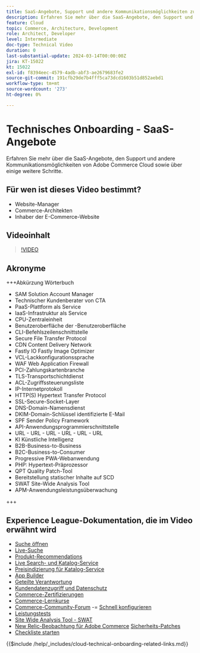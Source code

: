 ```yaml
---
title: SaaS-Angebote, Support und andere Kommunikationsmöglichkeiten zur Adobe Commerce Cloud-Bereitstellung sowie einige weitere Schritte
description: Erfahren Sie mehr über die SaaS-Angebote, den Support und andere Kommunikationsmöglichkeiten von Adobe Commerce Cloud sowie über einige weitere Schritte.
feature: Cloud
topic: Commerce, Architecture, Development
role: Architect, Developer
level: Intermediate
doc-type: Technical Video
duration: 0
last-substantial-update: 2024-03-14T00:00:00Z
jira: KT-15022
kt: 15022
exl-id: f8394eec-4579-4adb-abf3-ae2679683fe2
source-git-commit: 191cfb29de7b4fff5ca73dcd1603b51d852aebd1
workflow-type: tm+mt
source-wordcount: '273'
ht-degree: 0%

---
```


# Technisches Onboarding - SaaS-Angebote

Erfahren Sie mehr über die SaaS-Angebote, den Support und andere Kommunikationsmöglichkeiten von Adobe Commerce Cloud sowie über einige weitere Schritte.

## Für wen ist dieses Video bestimmt?

- Website-Manager
- Commerce-Architekten
- Inhaber der E-Commerce-Website

## Videoinhalt

>[!VIDEO](https://video.tv.adobe.com/v/3427902?learn=on)

## Akronyme

+++Abkürzung Wörterbuch

- SAM Solution Account Manager
- Technischer Kundenberater von CTA
- PaaS-Plattform als Service
- IaaS-Infrastruktur als Service
- CPU-Zentraleinheit
- Benutzeroberfläche der -Benutzeroberfläche
- CLI-Befehlszeilenschnittstelle
- Secure File Transfer Protocol
- CDN Content Delivery Network
- Fastly IO Fastly Image Optimizer
- VCL-Lackkonfigurationssprache
- WAF Web Application Firewall
- PCI-Zahlungskartenbranche
- TLS-Transportschichtdienst
- ACL-Zugriffssteuerungsliste
- IP-Internetprotokoll
- HTTP(S) Hypertext Transfer Protocol
- SSL-Secure-Socket-Layer
- DNS-Domain-Namensdienst
- DKIM-Domain-Schlüssel identifizierte E-Mail
- SPF Sender Policy Framework
- API-Anwendungsprogrammierschnittstelle
- URL - URL - URL - URL - URL - URL
- KI Künstliche Intelligenz
- B2B-Business-to-Business
- B2C-Business-to-Consumer
- Progressive PWA-Webanwendung
- PHP: Hypertext-Präprozessor
- QPT Quality Patch-Tool
- Bereitstellung statischer Inhalte auf SCD
- SWAT Site-Wide Analysis Tool
- APM-Anwendungsleistungsüberwachung

+++

## Experience League-Dokumentation, die im Video erwähnt wird

- [Suche öffnen](https://experienceleague.adobe.com/docs/commerce-cloud-service/user-guide/configure/service/opensearch.html?lang=de)
- [Live-Suche](https://experienceleague.adobe.com/docs/commerce-merchant-services/live-search/overview.html?lang=de)
- [Produkt-Recommendations](https://experienceleague.adobe.com/docs/commerce-merchant-services/product-recommendations/overview.html?lang=de)
- [Live Search- und Katalog-Service](https://experienceleague.adobe.com/docs/events/adobe-developers-live-recordings/2023/nov2023/nov-commerce/commerce-search-and-catalog-service.html?lang=de)
- [Preisindizierung für Katalog-Service](https://experienceleague.adobe.com/docs/commerce-merchant-services/price-indexer/price-indexing.html?lang=de)
- [App Builder](https://experienceleague.adobe.com/docs/commerce-learn/tutorials/adobe-developer-app-builder/app-builder-technical-overview.html?lang=de)
- [Geteilte Verantwortung](https://experienceleague.adobe.com/docs/commerce-operations/security-and-compliance/shared-responsibility.html?lang=de)
- [Kundendatenzugriff und Datenschutz](https://experienceleague.adobe.com/docs/commerce-knowledge-base/kb/announcements/commerce-announcements/adobe-support-customer-data-access-and-privacy.html?lang=de)
- [Commerce-Zertifizierungen](https://experienceleague.adobe.com/docs/certification/program/technical-certifications/ac/ac-overview.html?lang=de)
- [Commerce-Lernkurse](https://learning.adobe.com/catalog.html?products=Commerce)
- [Commerce-Community-Forum](https://community.magento.com/)
-= [Schnell konfigurieren](https://experienceleague.adobe.com/docs/commerce-cloud-service/user-guide/cdn/setup-fastly/fastly-configuration.html?lang=de)
- [Leistungstests](https://experienceleague.adobe.com/de/docs/commerce-operations/implementation-playbook/best-practices/maintenance/backend-performance)
- [Site Wide Analysis Tool - SWAT](https://experienceleague.adobe.com/docs/commerce-knowledge-base/kb/support-tools/site-wide-analysis-tool/swat-tool-overview.html?lang=de&)
- [New Relic-Beobachtung für Adobe Commerce](https://experienceleague.adobe.com/docs/commerce-operations/tools/observation-for-adobe-commerce/intro.html?lang=de)
  [Sicherheits-Patches](https://experienceleague.adobe.com/docs/commerce-operations/release/notes/security-patches/overview.html?lang=de)
- [Checkliste starten](https://experienceleague.adobe.com/docs/commerce-cloud-service/user-guide/launch/checklist.html?lang=de)

{{$include /help/_includes/cloud-technical-onboarding-related-links.md}}
